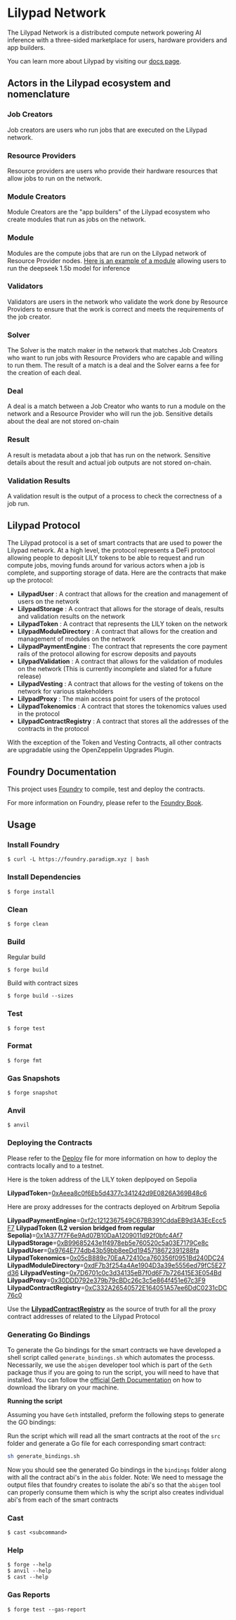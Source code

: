 # Lilypad Network

The Lilypad Network is a distributed compute network powering AI inference with a three-sided marketplace for users, hardware providers and app builders.

You can learn more about Lilypad by visiting our [docs page](https://docs.lilypad.tech).

## Actors in the Lilypad ecosystem and nomenclature

### Job Creators

Job creators are users who run jobs that are executed on the Lilypad network.

### Resource Providers

Resource providers are users who provide their hardware resources that allow jobs to run on the network.

### Module Creators

Module Creators are the "app builders" of the Lilypad ecosystem who create modules that run as jobs on the network.

### Module
Modules are the compute jobs that are run on the Lilypad network of Resource Provider nodes.  [Here is an example of a module](https://github.com/narbs91/lilypad-ollama-deepseek-r1-1-5b) allowing users to run the deepseek 1.5b model for inference

### Validators

Validators are users in the network who validate the work done by Resource Providers to ensure that the work is correct and meets the requirements of the job creator.

### Solver

The Solver is the match maker in the network that matches Job Creators who want to run jobs with Resource Providers who are capable and willing to run them. The result of a match is a deal and the Solver earns a fee for the creation of each deal.

### Deal

A deal is a match between a Job Creator who wants to run a module on the network and a Resource Provider who will run the job.  Sensitive details about the deal are not stored on-chain

### Result

A result is metadata about a job that has run on the network. Sensitive details about the result and actual job outputs are not stored on-chain.

### Validation Results

A validation result is the output of a process to check the correctness of a job run.

## Lilypad Protocol

The Lilypad protocol is a set of smart contracts that are used to power the Lilypad network. At a high level, the protocol represents a DeFi protocol allowing people to deposit LILY tokens to be able to request and run compute jobs, moving funds around for various actors when a job is complete, and supporting storage of data.  Here are the contracts that make up the protocol:

- **LilypadUser** : A contract that allows for the creation and management of users on the network
- **LilypadStorage** : A contract that allows for the storage of deals, results and validation results on the network
- **LilypadToken** : A contract that represents the LILY token on the network
- **LilypadModuleDirectory** : A contract that allows for the creation and management of modules on the network
- **LilypadPaymentEngine** : The contract that represents the core payment rails of the protocol allowing for escrow deposits and payouts
- **LilypadValidation** : A contract that allows for the validation of modules on the network (This is currently incomplete and slated for a future release)
- **LilypadVesting** : A contract that allows for the vesting of tokens on the network for various stakeholders
- **LilypadProxy** : The main access point for users of the protocol
- **LilypadTokenomics** : A contract that stores the tokenomics values used in the protocol
- **LilypadContractRegistry** : A contract that stores all the addresses of the contracts in the protocol

With the exception of the Token and Vesting Contracts, all other contracts are upgradable using the OpenZeppelin Upgrades Plugin.

## Foundry Documentation

This project uses [Foundry](https://getfoundry.sh/) to compile, test and deploy the contracts.

For more information on Foundry, please refer to the [Foundry Book](https://book.getfoundry.sh/).

## Usage

### Install Foundry

```shell
$ curl -L https://foundry.paradigm.xyz | bash
```

### Install Dependencies

```shell
$ forge install
```

### Clean

```shell
$ forge clean
```

### Build

Regular build
```shell
$ forge build
```

Build with contract sizes
```shell
$ forge build --sizes
```

### Test

```shell
$ forge test
```

### Format

```shell
$ forge fmt
```

### Gas Snapshots

```shell
$ forge snapshot
```

### Anvil

```shell
$ anvil
```

### Deploying the Contracts

Please refer to the [Deploy](./docs/DEPLOY_STEPS.md) file for more information on how to deploy the contracts locally and to a testnet.

Here is the token address of the LILY token deplpoyed on Sepolia

**LilypadToken**=[0xAeea8c0f6Eb5d4377c341242d9E0826A369B48c6](https://sepolia.etherscan.io/address/0xAeea8c0f6Eb5d4377c341242d9E0826A369B48c6)

Here are proxy addresses for the contracts deployed on Arbitrum Sepolia

**LilypadPaymentEngine**=[0xf2c1212367549C67BB391CddaEB9d3A3EcEcc5F7](https://sepolia.arbiscan.io/address/0xf2c1212367549C67BB391CddaEB9d3A3EcEcc5F7)
**LilypadToken (L2 version bridged from regular Sepolia)**=[0x1A377f7F6e9Ad07B10DaA1209011d92f0bfc4Af7](https://sepolia.arbiscan.io/address/0x1A377f7F6e9Ad07B10DaA1209011d92f0bfc4Af7)
**LilypadStorage**=[0xB99685243e1f4978eb5e760520c5a03E7179Ce8c](https://sepolia.arbiscan.io/address/0xB99685243e1f4978eb5e760520c5a03E7179Ce8c)
**LilypadUser**=[0x9764E774db43b59bb8eeDd1945718672391288fa](https://sepolia.arbiscan.io/address/0x9764E774db43b59bb8eeDd1945718672391288fa)
**LilypadTokenomics**=[0x05cB889c70EaA72410ca760356f0951Bd240DC24](https://sepolia.arbiscan.io/address/0x05cB889c70EaA72410ca760356f0951Bd240DC24)
**LilypadModuleDirectory**=[0xdF7b3f254a4Ae1904D3a39e5556ed79fC5E27d36](https://sepolia.arbiscan.io/address/0xdF7b3f254a4Ae1904D3a39e5556ed79fC5E27d36)
**LilypadVesting**=[0x7D6701c0c3d34135eB7f0d6F7b726415E3E054Bd](https://sepolia.arbiscan.io/address/0x7D6701c0c3d34135eB7f0d6F7b726415E3E054Bd)
**LilypadProxy**=[0x30DDD792e379b79cBDc26c3c5e864f451e67c3F9](https://sepolia.arbiscan.io/address/0x30DDD792e379b79cBDc26c3c5e864f451e67c3F9)
**LilypadContractRegistry**=[0xC332A26540572E164051A57ee6DdC0231cDC76c0](https://sepolia.arbiscan.io/address/0xC332A26540572E164051A57ee6DdC0231cDC76c0#readProxyContract)

Use the **[LilypadContractRegistry](https://sepolia.arbiscan.io/address/0xC332A26540572E164051A57ee6DdC0231cDC76c0#readProxyContract)** as the source of truth for all the proxy contract addresses of related to the Lilypad Protocol

### Generating Go Bindings

To generate the Go bindings for the smart contracts we have developed a shell script called `generate_bindings.sh` which automates the processs.  Necessarily, we use the `abigen` developer tool which is part of the `Geth` package thus if you are going to run the script, you will need to have that installed. You can follow the [official Geth Documentation](https://geth.ethereum.org/docs/getting-started/installing-geth) on how to download the library on your machine.

**Running the script**

Assuming you have `Geth` intstalled, preform the following steps to generate the GO bindings:

Run the script which will read all the smart contracts at the root of the `src` folder and generate a Go file for each corresponding smart contract:
```bash
sh generate_bindings.sh
```

Now you should see the generated Go bindings in the `bindings` folder along with all the contract abi's in the `abis` folder.  Note: We need to message the output files that foundry creates to isolate the abi's so that the `abigen` tool can properly consume them which is why the script also creates individual abi's from each of the smart contracts 

### Cast

```shell
$ cast <subcommand>
```

### Help

```shell
$ forge --help
$ anvil --help
$ cast --help
```

### Gas Reports

```shell
$ forge test --gas-report
```
